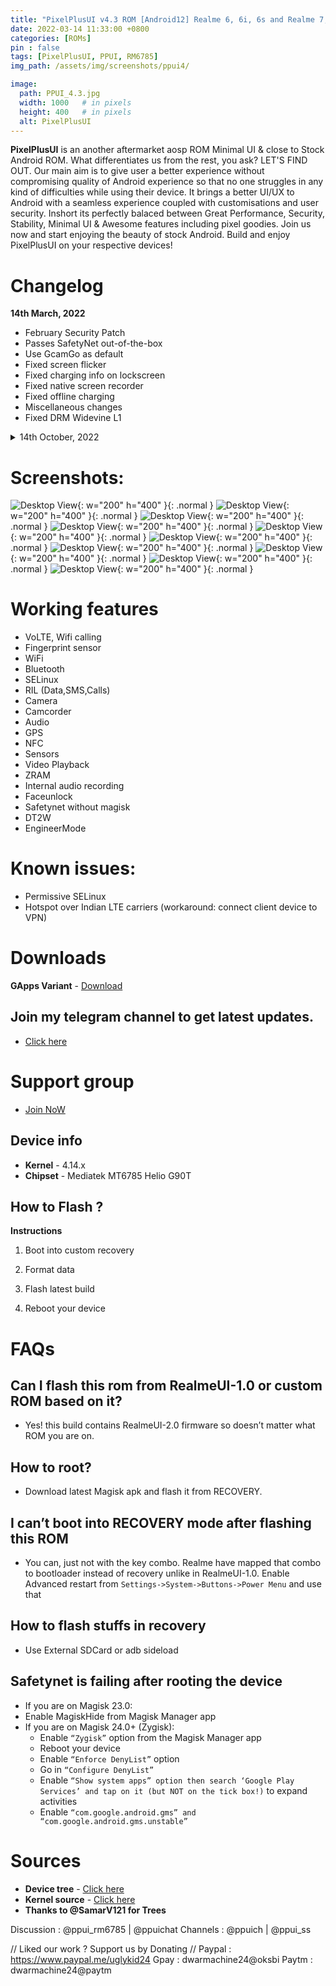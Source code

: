 ```yaml
---
title: "PixelPlusUI v4.3 ROM [Android12] Realme 6, 6i, 6s and Realme 7, Narzo 20 Pro, Narzo 30 4G (G90T Series) (RM6785) [OFFICIAL]"
date: 2022-03-14 11:33:00 +0800
categories: [ROMs]
pin : false
tags: [PixelPlusUI, PPUI, RM6785]
img_path: /assets/img/screenshots/ppui4/

image:
  path: PPUI_4.3.jpg
  width: 1000   # in pixels
  height: 400   # in pixels
  alt: PixelPlusUI
---
```


**PixelPlusUI**  is an another aftermarket aosp ROM Minimal UI & close to Stock Android ROM. What differentiates us from the rest, you ask? LET'S FIND OUT. Our main aim is to give user a better experience without compromising quality of Android experience so that no one struggles in any kind of difficulties while using their device. It brings a better UI/UX to Android with a seamless experience coupled with customisations and user security. Inshort its perfectly balaced between Great Performance, Security, Stability, Minimal UI & Awesome features including pixel goodies. Join us now and start enjoying the beauty of stock Android. Build and enjoy PixelPlusUI on your respective devices!

# Changelog
**14th March, 2022**
* February Security Patch
* Passes SafetyNet out-of-the-box
* Use GcamGo as default
* Fixed screen flicker
* Fixed charging info on lockscreen
* Fixed native screen recorder
* Fixed offline charging
* Miscellaneous changes
* Fixed DRM Widevine L1

<details>
<summary>14th October, 2022</summary>
<p><ul>
  <li>January ASB (android-12.0.0_r26)</li>
  <li>Switched to RUI2 firmware</li>
  <li>Passes SafetyNet out-of-the-box</li>
  <li>Improved Gaming performance</li>
  <li>Unlimited Google Photos storage</li>
  <li>NFC works now</li>
  <li>Added LiveDisplay (Display settings)</li>
  <li>Fixed VOOC charging delay</li>
  <li>Fixed brightness slider curve</li>
  <li>Fixed minimum brightness</li>
  <li>Upstreamed kernel to 4.14.261</li>
  <li>Added F2FS support</li>
</ul></p>
</details>

# Screenshots: 
  ![Desktop View](01.jpg){: w="200" h="400" }{: .normal }
  ![Desktop View](02.jpg){: w="200" h="400" }{: .normal }
  ![Desktop View](03.jpg){: w="200" h="400" }{: .normal }
  ![Desktop View](05.jpg){: w="200" h="400" }{: .normal }
  ![Desktop View](06.jpg){: w="200" h="400" }{: .normal }
  ![Desktop View](07.jpg){: w="200" h="400" }{: .normal }
  ![Desktop View](09.jpg){: w="200" h="400" }{: .normal }
  ![Desktop View](10.jpg){: w="200" h="400" }{: .normal }
  ![Desktop View](11.jpg){: w="200" h="400" }{: .normal }
  ![Desktop View](12.jpg){: w="200" h="400" }{: .normal } 
  
# Working features
* VoLTE, Wifi calling
* Fingerprint sensor
* WiFi
* Bluetooth
* SELinux
* RIL (Data,SMS,Calls)
* Camera
* Camcorder
* Audio
* GPS
* NFC
* Sensors
* Video Playback
* ZRAM
* Internal audio recording
* Faceunlock
* Safetynet without magisk
* DT2W
* EngineerMode

# Known issues:
* Permissive SELinux
* Hotspot over Indian LTE carriers (workaround: connect client device to VPN)

# Downloads
**GApps Variant** - [Download](https://ppui.site/download)

## Join my telegram channel to get latest updates.
* [Click here](https://t.me/TheCloverly_Releases)

# Support group
* [Join NoW](https://t.me/SriBalajiHub)

## Device info
* **Kernel** - 4.14.x
* **Chipset** - Mediatek MT6785 Helio G90T

## How to Flash ?
**Instructions**

1) Boot into custom recovery 

2) Format data

3) Flash latest build

4) Reboot your device 


# FAQs

## Can I flash this rom from RealmeUI-1.0 or custom ROM based on it?
- Yes! this build contains RealmeUI-2.0 firmware so doesn’t matter what ROM you are on.

## How to root?
- Download latest Magisk apk and flash it from RECOVERY.

## I can’t boot into RECOVERY mode after flashing this ROM

- You can, just not with the key combo. Realme have mapped that combo to bootloader instead of recovery unlike in RealmeUI-1.0.
Enable Advanced restart from `Settings->System->Buttons->Power Menu` and use that

## How to flash stuffs in recovery
- Use External SDCard or adb sideload

## Safetynet is failing after rooting the device
- If you are on Magisk 23.0:
- Enable MagiskHide from Magisk Manager app
- If you are on Magisk 24.0+ (Zygisk):
    - Enable `“Zygisk”` option from the Magisk Manager app
    - Reboot your device
    - Enable `“Enforce DenyList”` option
    - Go in `“Configure DenyList”`
    - Enable `“Show system apps” option then search ‘Google Play Services’ and tap on it (but NOT on the tick box!)` to expand activities
    - Enable `“com.google.android.gms” and “com.google.android.gms.unstable”`


# Sources
* **Device tree** - [Click here](https://github.com/realme-mt6785-devs)
* **Kernel source** - [Click here](https://github.com/realme-mt6785-devs/android_kernel_realme_mt6785)
* **Thanks to @SamarV121 for Trees**

Discussion : @ppui_rm6785 | @ppuichat 
Channels : @ppuich | @ppui_ss

// Liked our work ? Support us by Donating //
Paypal : https://www.paypal.me/uglykid24
Gpay : dwarmachine24@oksbi
Paytm : dwarmachine24@paytm